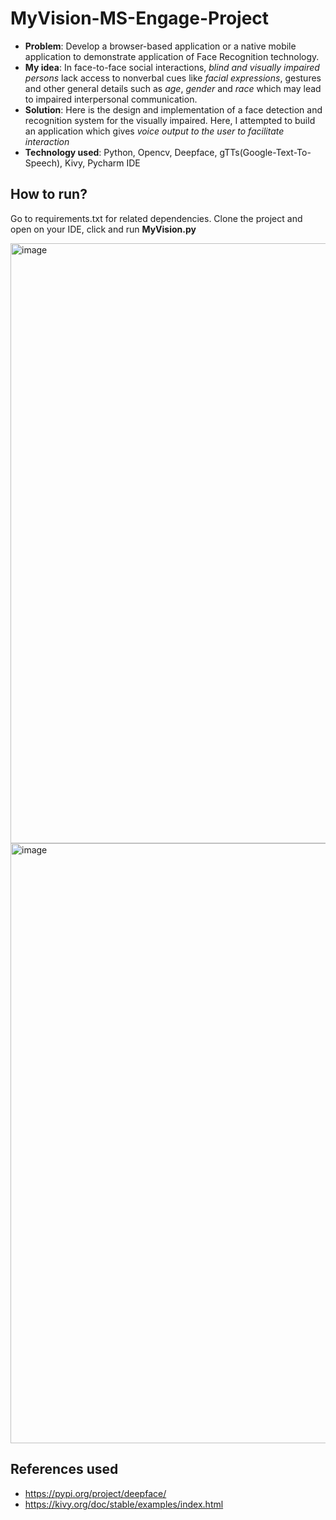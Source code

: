 # MyVision-MS-Engage-Project 
* **Problem**: Develop a browser-based application or a native mobile application to demonstrate application of Face Recognition technology.
* **My idea**: In face-to-face social interactions, *blind and visually impaired persons* lack access to nonverbal cues like *facial expressions*, gestures and other general details such as *age*, *gender* and *race* which may lead to impaired interpersonal communication. 
* **Solution**: Here is the design and implementation of a face detection and recognition system for the visually impaired. 
Here, I attempted to build an application which gives *voice output to the user to facilitate interaction*
* **Technology used**: Python, Opencv, Deepface, gTTs(Google-Text-To-Speech), Kivy, Pycharm IDE
## How to run?
Go to requirements.txt for related dependencies.
Clone the project and open on your IDE, click and run **MyVision.py**

<img width="960" alt="image" src="https://user-images.githubusercontent.com/81632252/170852115-3ee89dc3-5633-4a3b-8312-65475084bd5b.png">
<img width="960" alt="image" src="https://user-images.githubusercontent.com/81632252/170852190-c4237307-e185-4741-be91-5dfe317a500c.png">

## References used
* https://pypi.org/project/deepface/
* https://kivy.org/doc/stable/examples/index.html

